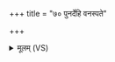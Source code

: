 +++
title = "७० पुनर्देहि वनस्पते"

+++
<details><summary>मूलम् (VS)</summary>

पुन॑र्देहिवनस्पते॒ य ए॒ष निहि॑त॒स्त्वयि॑। यथा॑ य॒मस्य॒ साद॑न॒ आसा॑तै वि॒दथा॒ वद॑न्॥
</details>